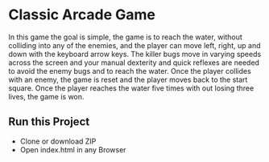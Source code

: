 # Classic Arcade Game


In this game the goal is simple, the game is to reach the water, without colliding into any of the enemies, and the player can move left, right, up and down with the keyboard arrow keys. The killer bugs move in varying speeds across the screen and your manual dexterity and quick reflexes are needed to avoid the enemy bugs and to reach the water. Once the player collides with an enemy, the game is reset and the player moves back to the start square. Once the player reaches the water five times with out losing three lives, the game is won.


## Run this Project

- Clone or download ZIP
- Open index.html in any Browser

